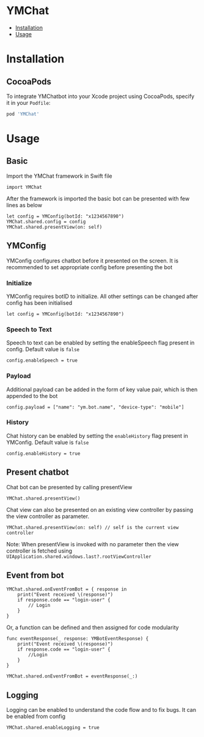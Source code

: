 # YMChat
- [Installation](#installation)
- [Usage](#usage)

# Installation
## CocoaPods
To integrate YMChatbot into your Xcode project using CocoaPods, specify it in your `Podfile`:

```ruby
pod 'YMChat'
```
  
# Usage
## Basic
Import the YMChat framework in Swift file
```
import YMChat
```

After the framework is imported the basic bot can be presented with few lines as below 
```
let config = YMConfig(botId: "x1234567890")
YMChat.shared.config = config
YMChat.shared.presentView(on: self)
```

## YMConfig
YMConfig configures chatbot before it presented on the screen. It is recommended to set appropriate config before presenting the bot

### Initialize
YMConfig requires botID to initialize. All other settings can be changed after config has been initialised
```
let config = YMConfig(botId: "x1234567890")
```

### Speech to Text
Speech to text can be enabled by setting the enableSpeech flag present in config. Default value is `false`
```
config.enableSpeech = true
```

### Payload
Additional payload can be added in the form of key value pair, which is then appended to the bot
```
config.payload = ["name": "ym.bot.name", "device-type": "mobile"]
```

### History
Chat history can be enabled by setting the `enableHistory` flag present in YMConfig. Default value is `false`
```
config.enableHistory = true
```

## Present chatbot
Chat bot can be presented by calling presentView
```
YMChat.shared.presentView()
```

Chat view can also be presented on an existing view controller by passing the view controller as parameter.
```
YMChat.shared.presentView(on: self) // self is the current view controller
```
Note: When presentView is invoked with no parameter then the view controller is fetched using `UIApplication.shared.windows.last?.rootViewController`

## Event from bot
```
YMChat.shared.onEventFromBot = { response in
    print("Event received \(response)")
    if response.code == "login-user" {
        // Login
    }
}
```

Or, a function can be defined and then assigned for code modularity
```
func eventResponse(_ response: YMBotEventResponse) {
    print("Event received \(response)")
    if response.code == "login-user" {
        //Login
    }
}

YMChat.shared.onEventFromBot = eventResponse(_:)
```

## Logging
Logging can be enabled to understand the code flow and to fix bugs. It can be enabled from config
```
YMChat.shared.enableLogging = true
```
